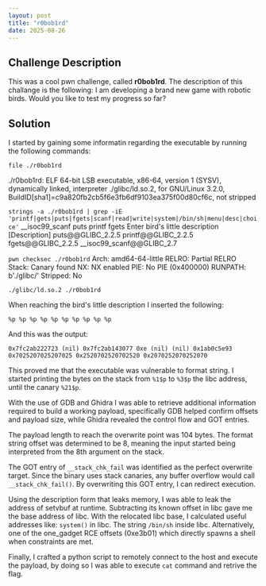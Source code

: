 ```yaml
---
layout: post
title: "r0bob1rd"
date: 2025-08-26
---
```


## Challenge Description
This was a cool pwn challenge, called **r0bob1rd**. The description of this challange is the following: I am developing a brand new game with robotic birds. Would you like to test my progress so far?

## Solution
I started by gaining some informatin regarding the executable by running the following commands:

`file ./r0bob1rd`

./r0bob1rd: ELF 64-bit LSB executable, x86-64, version 1 (SYSV), dynamically linked, interpreter ./glibc/ld.so.2, for GNU/Linux 3.2.0, BuildID[sha1]=c9a820fb2cb5f6e3fb6df9103ea375f00d80cf6c, not stripped

`strings -a ./r0bob1rd | grep -iE 'printf|gets|puts|fgets|scanf|read|write|system|/bin/sh|menu|desc|choice'`
__isoc99_scanf
puts
printf
fgets
Enter bird's little description
[Description]
puts@@GLIBC_2.2.5
printf@@GLIBC_2.2.5
fgets@@GLIBC_2.2.5
__isoc99_scanf@@GLIBC_2.7

`pwn checksec ./r0bob1rd`
    Arch:       amd64-64-little
    RELRO:      Partial RELRO
    Stack:      Canary found
    NX:         NX enabled
    PIE:        No PIE (0x400000)
    RUNPATH:    b'./glibc/'
    Stripped:   No

`./glibc/ld.so.2 ./r0bob1rd`

When reaching the bird's little description I inserted the following:

`%p %p %p %p %p %p %p %p %p %p`

And this was the output:

`0x7fc2ab222723 (nil) 0x7fc2ab143077 0xe (nil) (nil) 0x1ab0c5e93 0x7025207025207025 0x2520702520702520 0x2070252070252070`

This proved me that the executable was vulnerable to format string. I started printing the bytes on the stack from `%1$p` to `%3$p` the libc address, until the canary `%21$p`.

With the use of GDB and Ghidra I was able to retrieve additional information required to build a working payload, specifically GDB helped confirm offsets and payload size, while Ghidra revealed the control flow and GOT entries.

The payload length to reach the overwrite point was 104 bytes. The format string offset was determined to be 8, meaning the input started being interpreted from the 8th argument on the stack.

The GOT entry of `__stack_chk_fail` was identified as the perfect overwrite target. Since the binary uses stack canaries, any buffer overflow would call `__stack_chk_fail()`. By overwriting this GOT entry, I can redirect execution.

Using the description form that leaks memory, I was able to leak the address of setvbuf at runtime. Subtracting its known offset in libc gave me the base address of libc. With the relocated libc base, I calculated useful addresses like: `system()` in libc. The string `/bin/sh` inside libc. Alternatively, one of the one_gadget RCE offsets (0xe3b01) which directly spawns a shell when constraints are met.

Finally, I crafted a python script to remotely connect to the host and execute the payload, by doing so I was able to execute `cat` command and retrive the flag.
